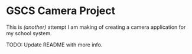 # GSCS Camera Project
This is _(another)_ attempt I am making of creating a camera application for my school system.

TODO: Update README with more info.